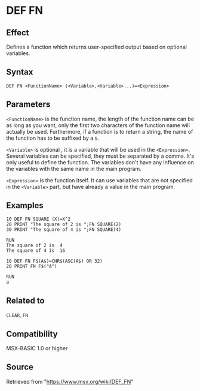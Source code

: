 # DEF FN

## Effect

Defines a function which returns user-specified output based on optional variables.

## Syntax

`DEF FN <FunctionName> (<Variable>,<Variable>...)=<Expression>`

## Parameters

`<FunctionName>` is the function name,  the length of the function name can be as long as you want, only the first two characters of the function name will actually be used. 
Furthermore, if a function is to return a string, the name of the function has to be suffixed by a `$`.

`<Variable>` is optional , it is a variable that will be used in the `<Expression>`. Several variables can be specified, they must be separated by a comma. It's only useful to define the function. The variables don't have any influence on the variables with the same name in the main program.

`<Expression>` is the function itself. It can use variables that are not specified in the `<Variable>` part, but have already a value in the main program.

## Examples

```basic
10 DEF FN SQUARE (X)=X^2
20 PRINT "The square of 2 is ";FN SQUARE(2)
30 PRINT "The square of 4 is ";FN SQUARE(4)
 
RUN
The square of 2 is  4
The square of 4 is  16
```
```basic
10 DEF FN F$(A$)=CHR$(ASC(A$) OR 32)
20 PRINT FN F$("A")
 
RUN
a
```

## Related to

`CLEAR`, `FN`

## Compatibility

MSX-BASIC 1.0 or higher

## Source

Retrieved from "https://www.msx.org/wiki/DEF_FN"
